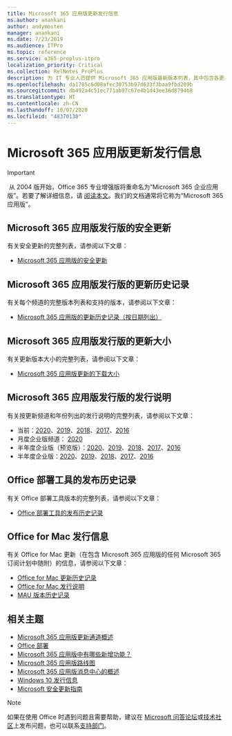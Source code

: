 ```yaml
---
title: Microsoft 365 应用版更新发行信息
ms.author: anankani
author: andymosten
manager: anankani
ms.date: 7/23/2019
ms.audience: ITPro
ms.topic: reference
ms.service: o365-proplus-itpro
localization_priority: Critical
ms.collection: RelNotes_ProPlus
description: 为 IT 专业人员提供 Microsoft 365 应用版最新版本列表，其中包含各更新通道和发行说明链接以及更新历史记录
ms.openlocfilehash: da1785c6d08afec30753b97d633f3baa9fbd209b
ms.sourcegitcommit: db492a4c51ec771ab97c67e4b1d43ee36d8794b8
ms.translationtype: HT
ms.contentlocale: zh-CN
ms.lasthandoff: 10/07/2020
ms.locfileid: "48370130"
---
```

# <a name="release-information-for-updates-to-microsoft-365-apps"></a>Microsoft 365 应用版更新发行信息


> [!IMPORTANT]
> 从 2004 版开始，Office 365 专业增强版将重命名为“Microsoft 365 企业应用版”。若要了解详细信息，请 [阅读本文](https://go.microsoft.com/fwlink/p/?linkid=2123420)。我们的文档通常将它称为“Microsoft 365 应用版”。


## <a name="security-updates-for-microsoft-365-apps-releases"></a>Microsoft 365 应用版发行版的安全更新

有关安全更新的完整列表，请参阅以下文章：
 - [Microsoft 365 应用版的安全更新](microsoft365-apps-security-updates.md)


## <a name="update-history-for-microsoft-365-apps-releases"></a>Microsoft 365 应用版发行版的更新历史记录

有关每个频道的完整版本列表和支持的版本，请参阅以下文章：

- [Microsoft 365 应用版的更新历史记录（按日期列出）](update-history-microsoft365-apps-by-date.md)


 ## <a name="update-sizes-for-microsoft-365-apps-releases"></a>Microsoft 365 应用版发行版的更新大小

有关更新版本大小的完整列表，请参阅以下文章：
 - [Microsoft 365 应用版更新的下载大小](download-sizes-microsoft365-apps-updates.md)

## <a name="release-notes-for-microsoft-365-apps-releases"></a>Microsoft 365 应用版发行版的发行说明

有关按更新频道和年份列出的发行说明的完整列表，请参阅以下文章：
 - 当前：[2020](current-channel.md)、[2019](monthly-channel-2019.md)、[2018](monthly-channel-2018.md)、[2017](monthly-channel-2017.md)、[2016](monthly-channel-2016.md)
 - 月度企业版频道： [2020](monthly-enterprise-channel.md)
 - 半年度企业版（预览版）：[2020](semi-annual-enterprise-channel-preview.md)、[2019](semi-annual-channel-targeted-2019.md)、[2018](semi-annual-channel-targeted-2018.md)、[2017](semi-annual-channel-targeted-2017.md)、[2016](semi-annual-channel-targeted-2016.md)
 - 半年度企业版：[2020](semi-annual-enterprise-channel.md)、[2019](semi-annual-channel-2019.md)、[2018](semi-annual-channel-2018.md)、[2017](semi-annual-channel-2017.md)、[2016](semi-annual-channel-2016.md)

 ## <a name="release-history-for-office-deployment-tool"></a>Office 部署工具的发布历史记录
 有关 Office 部署工具版本的完整列表，请参阅以下文章：
 - [Office 部署工具的发布历史记录](ODT-release-history.md)

## <a name="office-for-mac-release-information"></a>Office for Mac 发行信息

有关 Office for Mac 更新（在包含 Microsoft 365 应用版的任何 Microsoft 365 订阅计划中随附）的信息，请参阅以下文章：
 - [Office for Mac 更新历史记录](update-history-office-for-mac.md)
 - [Office for Mac 发行说明](release-notes-office-for-mac.md)
 - [MAU 版本历史记录](release-history-microsoft-autoupdate.md)


## <a name="related-topics"></a>相关主题

- [Microsoft 365 应用版更新通道概述](https://docs.microsoft.com/DeployOffice/overview-of-update-channels-for-office-365-proplus)
- [Office 部署](https://docs.microsoft.com/deployoffice/)
- [Microsoft 365 应用版中有哪些新增功能？](https://support.office.com/article/95c8d81d-08ba-42c1-914f-bca4603e1426)
- [Microsoft 365 应用版路线图](https://products.office.com/business/office-365-roadmap)
- [Microsoft 365 应用版消息中心的概述](https://support.office.com/article/38fb3333-bfcc-4340-a37b-deda509c2093)
- [Windows 10 发行信息](https://www.microsoft.com/itpro/windows-10/release-information)
- [Microsoft 安全更新指南](https://portal.msrc.microsoft.com/)

> [!NOTE]
> 如果在使用 Office 时遇到问题且需要帮助，建议在 [Microsoft 问答论坛](https://answers.microsoft.com/)或[技术社区](https://techcommunity.microsoft.com/)上发布问题，也可以联系[支持部门](https://support.microsoft.com/contactus)。
